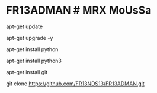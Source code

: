 # FR13ADMAN # MRX MoUsSa

apt-get update 

apt-get upgrade -y

apt-get install python

apt-get install python3

apt-get install git

git clone https://github.com/FR13NDS13/FR13ADMAN.git

